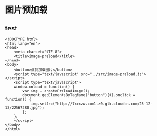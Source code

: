 # 图片预加载

## test

	<!DOCTYPE html>
	<html lang="en">
	<head>
		<meta charset="UTF-8">
		<title>image-preload</title>
	</head>
	<body>
		<button>点我加载图片</button>
		<script type="text/javascript" src="../src/image-preload.js"></script>
		<script type="text/javascript">
		window.onload = function() {
			var img = createPreloadImage();
			document.getElementsByTagName("button")[0].onclick = function() {
				img.setSrc("http://7xoxzw.com1.z0.glb.clouddn.com/15-12-13/22567280.jpg");
			};
		};
		</script>
	</body>
	</html>
